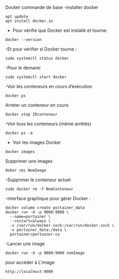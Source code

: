 Docker commande de base
-installer docker
```
apt update
apt install docker.io
```
- Pour vérifie que Docker est installé et tourne:
```
docker --version
```
-Et pour vérifier si Docker tourne :
```
sudo systemctl status docker
```
-Pour le demarer
```
sudo systemctl start docker

```
-Voir les conteneurs en cours d’exécution
```
docker ps
```
Arreter un conteneur en cours
```
docker stop IDconteneur
```
-Voir tous les conteneurs (même arrêtés)
```
docker ps -a

```
- Voir les images Docker
```
docker images
```
Supprimer une images
```
doker rmi NomImage
```
-Supprimer le conteneur actuel
```
sudo docker rm -f NomConteneur
```
-interface graphique pour gérer Docker :
```
docker volume create portainer_data
docker run -d -p 9000:9000 \
  --name=portainer \
  --restart=always \
  -v /var/run/docker.sock:/var/run/docker.sock \
  -v portainer_data:/data \
  portainer/portainer-ce
```
-Lancer une image
```
docker run -d -p 9000:9000 nomImage

```
 pour accéder à L'image
 ```
 http://localhost:9000
```



